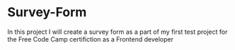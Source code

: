 # Survey-Form
In this project I will create a survey form as a part of my first test project for the Free Code Camp certifiction as a Frontend developer
